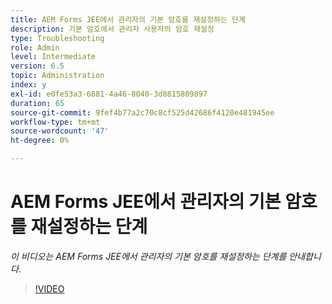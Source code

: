 ```yaml
---
title: AEM Forms JEE에서 관리자의 기본 암호를 재설정하는 단계
description: 기본 암호에서 관리자 사용자의 암호 재설정
type: Troubleshooting
role: Admin
level: Intermediate
version: 6.5
topic: Administration
index: y
exl-id: e0fe53a3-6881-4a46-8040-3d8815809897
duration: 65
source-git-commit: 9fef4b77a2c70c8cf525d42686f4120e481945ee
workflow-type: tm+mt
source-wordcount: '47'
ht-degree: 0%

---
```


# AEM Forms JEE에서 관리자의 기본 암호를 재설정하는 단계

*이 비디오는 AEM Forms JEE에서 관리자의 기본 암호를 재설정하는 단계를 안내합니다.*

>[!VIDEO](https://video.tv.adobe.com/v/335541?quality=12&learn=on)
